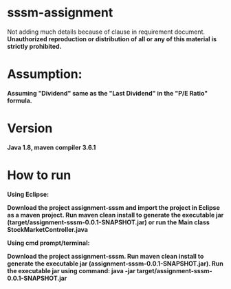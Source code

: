 # sssm-assignment

Not adding much details because of clause in requirement document. <br>
<b>Unauthorized reproduction or distribution of all or any of this material is strictly prohibited.

# Assumption:

Assuming "Dividend" same as the "Last Dividend" in the "P/E Ratio" formula.

# Version
Java 1.8, 
maven compiler 3.6.1

# How to run
  Using Eclipse:
  
  Download the project assignment-sssm and import the project in Eclipse as a maven project. Run maven clean install to generate the
  executable jar (target/assignment-sssm-0.0.1-SNAPSHOT.jar) or run the Main class StockMarketController.java
  
  Using cmd prompt/terminal:
  
  Download the project assignment-sssm. Run maven clean install to generate the executable jar (assignment-sssm-0.0.1-SNAPSHOT.jar). 
  Run the executable jar using command: java -jar target/assignment-sssm-0.0.1-SNAPSHOT.jar

